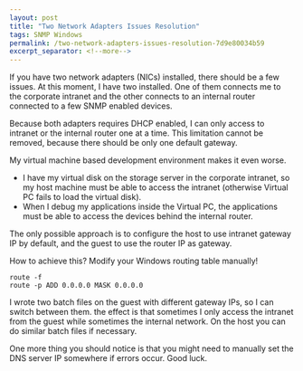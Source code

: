 ```yaml
---
layout: post
title: "Two Network Adapters Issues Resolution"
tags: SNMP Windows
permalink: /two-network-adapters-issues-resolution-7d9e80034b59
excerpt_separator: <!--more-->
---
```

If you have two network adapters (NICs) installed, there should be a few issues. At this moment, I have two installed. One of them connects me to the corporate intranet and the other connects to an internal router connected to a few SNMP enabled devices.
<!--more-->

Because both adapters requires DHCP enabled, I can only access to intranet or the internal router one at a time. This limitation cannot be removed, because there should be only one default gateway.

My virtual machine based development environment makes it even worse.

* I have my virtual disk on the storage server in the corporate intranet, so my host machine must be able to access the intranet (otherwise Virtual PC fails to load the virtual disk).
* When I debug my applications inside the Virtual PC, the applications must be able to access the devices behind the internal router.

The only possible approach is to configure the host to use intranet gateway IP by default, and the guest to use the router IP as gateway.

How to achieve this? Modify your Windows routing table manually!

``` text
route -f
route -p ADD 0.0.0.0 MASK 0.0.0.0
```

I wrote two batch files on the guest with different gateway IPs, so I can switch between them. the effect is that sometimes I only access the intranet from the guest while sometimes the internal network. On the host you can do similar batch files if necessary.

One more thing you should notice is that you might need to manually set the DNS server IP somewhere if errors occur. Good luck.
